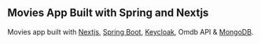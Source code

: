 ## Movies App Built with Spring and Nextjs

Movies app built with [Nextjs](https://nextjs.org), [Spring Boot](https://docs.spring.io/), [Keycloak](https://keycloak.org), Omdb API & [MongoDB](https://mongodb.com).
